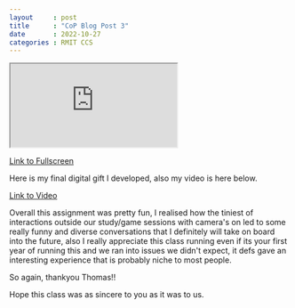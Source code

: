 ```yaml
---
layout     : post
title      : "CoP Blog Post 3"
date       : 2022-10-27
categories : RMIT CCS
---
```


<iframe src="https://editor.p5js.org/Abyzmal/full/Q8z_JNRf1"></iframe>

[Link to Fullscreen](https://editor.p5js.org/Abyzmal/full/Q8z_JNRf1)

Here is my final digital gift I developed, also my video is here below.

[Link to Video](https://editor.p5js.org/Abyzmal/full/Q8z_JNRf1)

Overall this assignment was pretty fun, I realised how the tiniest of interactions outside our study/game sessions with camera's on led to some really funny and diverse conversations that I definitely will take on board into the future, also I really appreciate this class running even if its your first year of running this and we ran into issues we didn't expect, it defs gave an interesting experience that is probably niche to most people.

So again, thankyou Thomas!!

Hope this class was as sincere to you as it was to us.
